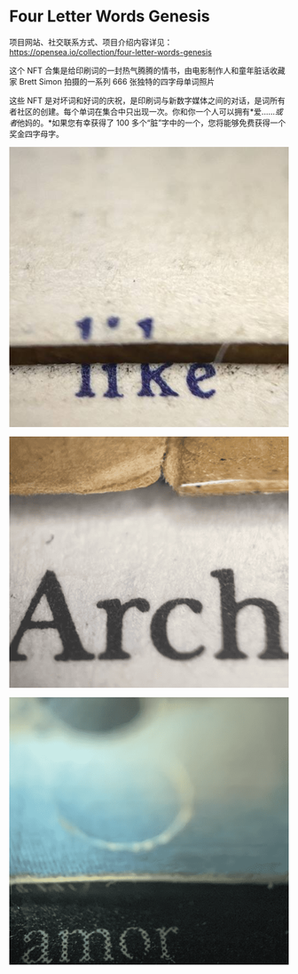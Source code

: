 # Four Letter Words Genesis

项目网站、社交联系方式、项目介绍内容详见：https://opensea.io/collection/four-letter-words-genesis

这个 NFT 合集是给印刷词的一封热气腾腾的情书，由电影制作人和童年脏话收藏家 Brett Simon 拍摄的一系列 666 张独特的四字母单词照片

这些 NFT 是对坏词和好词的庆祝，是印刷词与新数字媒体之间的对话，是词所有者社区的创建。每个单词在集合中只出现一次。你和你一个人可以拥有*爱……*或者*他妈的。*如果您有幸获得了 100 多个“脏”字中的一个，您将能够免费获得一个奖金四字母字。

![nft](01.jpg)

![nft](02.png)

![nft](03.png)
